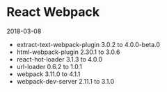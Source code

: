 # React Webpack

2018-03-08

*   extract-text-webpack-plugin 3.0.2 to 4.0.0-beta.0
*   html-webpack-plugin 2.30.1 to 3.0.6
*   react-hot-loader 3.1.3 to 4.0.0
*   url-loader 0.6.2 to 1.0.1
*   webpack 3.11.0 to 4.1.1
*   webpack-dev-server 2.11.1 to 3.1.0
